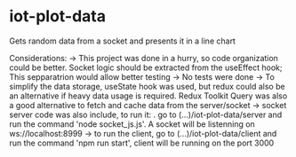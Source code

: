 # iot-plot-data
Gets random data from a socket and presents it in a line chart

Considerations:
-> This project was done in a hurry, so code organization could be better. Socket logic should be extracted
from the useEffect hook; This sepparatrion would allow better testing
-> No tests were done
-> To simplify the data storage, useState hook was used, but redux could also be an alternative if heavy data usage is
required. Redux Toolkit Query was also a good alternative to fetch and cache data from the server/socket
-> socket server code was also include, to run it:
    . go to (...)/iot-plot-data/server and run the command 'node socket_js.js'. A socket will be listenning on ws://localhost:8999
-> to run the client, go to (...)/iot-plot-data/client and run the command 'npm run start', client will be running on the port 3000
